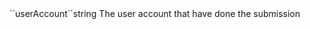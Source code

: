 <tr><td>``userAccount``</td><td>string</td>
<td>The user account that have done the submission</td><td></td></tr>
